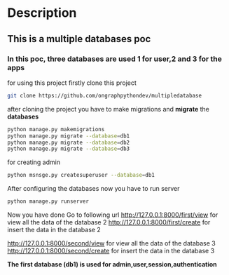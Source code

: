 # Description
## This is a multiple databases poc
### In this poc, three databases are used 1 for user,2 and 3 for the apps
for using this project firstly clone this project
```bash
git clone https://github.com/ongraphpythondev/multipledatabase
```
after cloning the project you have to make migrations and **migrate** the **databases**
```bash
python manage.py makemigrations
python manage.py migrate --database=db1
python manage.py migrate --database=db2
python manage.py migrate --database=db3
```
for creating admin
```bash
python msnsge.py createsuperuser --database=db1
```
After configuring the databases now you have to run server
```bash
python manage.py runserver
```
Now you have done
Go to following url 
http://127.0.0.1:8000/first/view  for view all the data of the database 2
http://127.0.0.1:8000/first/create for insert the data in the database 2

http://127.0.0.1:8000/second/view  for view all the data of the database 3
http://127.0.0.1:8000/second/create for insert the data in the database 3

**The first database (db1) is used for admin,user,session,authentication**
